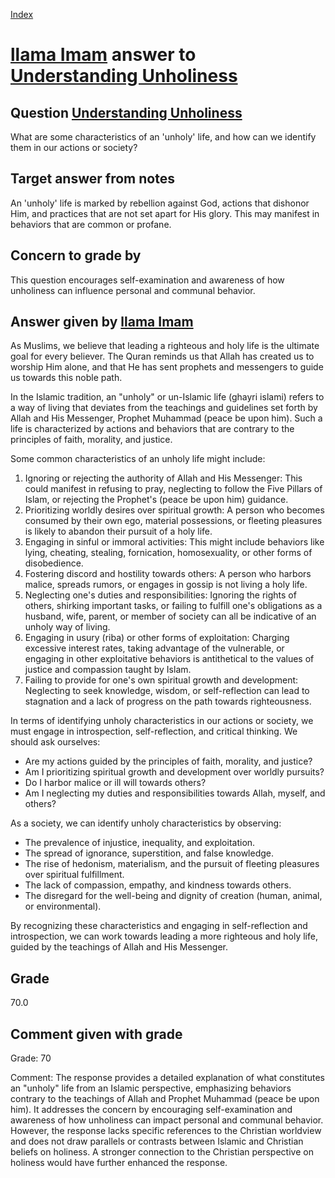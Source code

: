 
[Index](../../index.md)
# [llama Imam](../../answering_models/llama_Imam.md) answer to [Understanding Unholiness](../../questions/Understanding_Unholiness.md)

## Question [Understanding Unholiness](../../questions/Understanding_Unholiness.md)
What are some characteristics of an 'unholy' life, and how can we identify them in our actions or society?

## Target answer from notes
An 'unholy' life is marked by rebellion against God, actions that dishonor Him, and practices that are not set apart for His glory. This may manifest in behaviors that are common or profane.

## Concern to grade by
This question encourages self-examination and awareness of how unholiness can influence personal and communal behavior.

## Answer given by [llama Imam](../../answering_models/llama_Imam.md)
As Muslims, we believe that leading a righteous and holy life is the ultimate goal for every believer. The Quran reminds us that Allah has created us to worship Him alone, and that He has sent prophets and messengers to guide us towards this noble path.

In the Islamic tradition, an "unholy" or un-Islamic life (ghayri islami) refers to a way of living that deviates from the teachings and guidelines set forth by Allah and His Messenger, Prophet Muhammad (peace be upon him). Such a life is characterized by actions and behaviors that are contrary to the principles of faith, morality, and justice.

Some common characteristics of an unholy life might include:

1. Ignoring or rejecting the authority of Allah and His Messenger: This could manifest in refusing to pray, neglecting to follow the Five Pillars of Islam, or rejecting the Prophet's (peace be upon him) guidance.
2. Prioritizing worldly desires over spiritual growth: A person who becomes consumed by their own ego, material possessions, or fleeting pleasures is likely to abandon their pursuit of a holy life.
3. Engaging in sinful or immoral activities: This might include behaviors like lying, cheating, stealing, fornication, homosexuality, or other forms of disobedience.
4. Fostering discord and hostility towards others: A person who harbors malice, spreads rumors, or engages in gossip is not living a holy life.
5. Neglecting one's duties and responsibilities: Ignoring the rights of others, shirking important tasks, or failing to fulfill one's obligations as a husband, wife, parent, or member of society can all be indicative of an unholy way of living.
6. Engaging in usury (riba) or other forms of exploitation: Charging excessive interest rates, taking advantage of the vulnerable, or engaging in other exploitative behaviors is antithetical to the values of justice and compassion taught by Islam.
7. Failing to provide for one's own spiritual growth and development: Neglecting to seek knowledge, wisdom, or self-reflection can lead to stagnation and a lack of progress on the path towards righteousness.

In terms of identifying unholy characteristics in our actions or society, we must engage in introspection, self-reflection, and critical thinking. We should ask ourselves:

* Are my actions guided by the principles of faith, morality, and justice?
* Am I prioritizing spiritual growth and development over worldly pursuits?
* Do I harbor malice or ill will towards others?
* Am I neglecting my duties and responsibilities towards Allah, myself, and others?

As a society, we can identify unholy characteristics by observing:

* The prevalence of injustice, inequality, and exploitation.
* The spread of ignorance, superstition, and false knowledge.
* The rise of hedonism, materialism, and the pursuit of fleeting pleasures over spiritual fulfillment.
* The lack of compassion, empathy, and kindness towards others.
* The disregard for the well-being and dignity of creation (human, animal, or environmental).

By recognizing these characteristics and engaging in self-reflection and introspection, we can work towards leading a more righteous and holy life, guided by the teachings of Allah and His Messenger.

## Grade
70.0

## Comment given with grade
Grade: 70

Comment: The response provides a detailed explanation of what constitutes an "unholy" life from an Islamic perspective, emphasizing behaviors contrary to the teachings of Allah and Prophet Muhammad (peace be upon him). It addresses the concern by encouraging self-examination and awareness of how unholiness can impact personal and communal behavior. However, the response lacks specific references to the Christian worldview and does not draw parallels or contrasts between Islamic and Christian beliefs on holiness. A stronger connection to the Christian perspective on holiness would have further enhanced the response.
